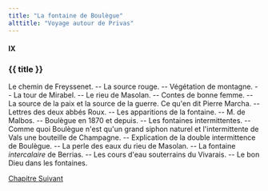 ```yaml
---
title: "La fontaine de Boulègue"
alttitle: "Voyage autour de Privas"
---
```


#### IX

### {{ title }}

<div id="tltr">

Le chemin de Freyssenet. -- La source rouge. -- Végétation de montagne. -- La
tour de Mirabel. -- Le rieu de Masolan. -- Contes de bonne femme. -- La source
de la paix et la source de la guerre. Ce qu'en dit Pierre Marcha. -- Lettres des
deux abbés Roux. -- Les apparitions de la fontaine. -- M. de Malbos. -- Boulègue
en 1870 et depuis. -- Les fontaines intermittentes. -- Comme quoi Boulègue n'est
qu'un grand siphon naturel et l'intermittente de Vals une bouteille de
Champagne. -- Explication de la double intermittence de Boulègue. -- La perle
des eaux du rieu de Masolan. -- La fontaine _intercalaire_ de Berrias. -- Les
cours d'eau souterrains du Vivarais. -- Le bon Dieu dans les fontaines.

</div>

<div id="next">

[Chapitre Suivant](10.html)

</div>
